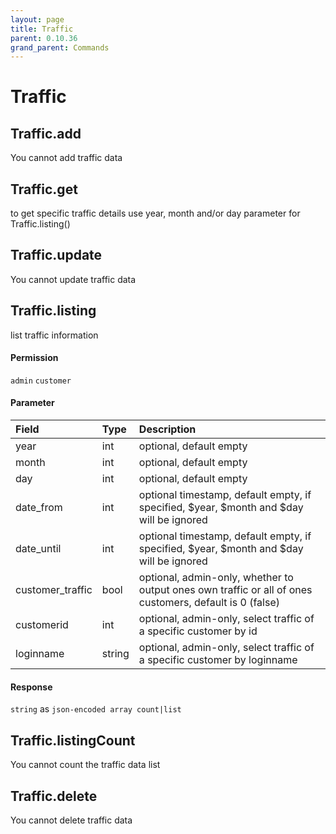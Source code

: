 ```yaml
---
layout: page
title: Traffic
parent: 0.10.36
grand_parent: Commands
---
```


# Traffic

## Traffic.add

You cannot add traffic data

## Traffic.get

to get specific traffic details use year, month and/or day parameter for Traffic.listing()

## Traffic.update

You cannot update traffic data

## Traffic.listing

list traffic information

#### Permission

`admin` `customer`

#### Parameter

| Field | Type | Description |
| :--- | :--- | :--- |
| year | int | optional, default empty |
| month | int | optional, default empty |
| day | int | optional, default empty |
| date_from | int | optional timestamp, default empty, if specified, $year, $month and $day will be ignored |
| date_until | int | optional timestamp, default empty, if specified, $year, $month and $day will be ignored |
| customer_traffic | bool | optional, admin-only, whether to output ones own traffic or all of ones customers, default is 0 (false) |
| customerid | int | optional, admin-only, select traffic of a specific customer by id |
| loginname | string | optional, admin-only, select traffic of a specific customer by loginname |

#### Response

`string` as `json-encoded array count|list`

## Traffic.listingCount

You cannot count the traffic data list

## Traffic.delete

You cannot delete traffic data